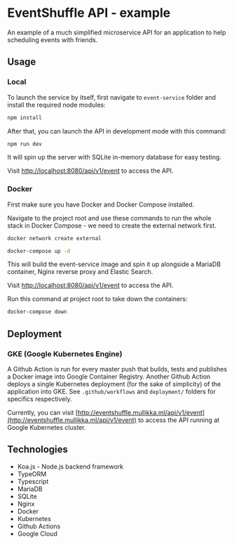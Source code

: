EventShuffle API - example
==================================

An example of a much simplified microservice API for an application to help scheduling events with friends.

## Usage

### Local

To launch the service by itself, first navigate to `event-service` folder and install the required node modules:
```sh
npm install
```
After that, you can launch the API in development mode with this command:
```sh
npm run dev
```
It will spin up the server with SQLite in-memory database for easy testing.

Visit [http://localhost:8080/api/v1/event](http://localhost:8080/api/v1/event) to access the API.

### Docker

First make sure you have Docker and Docker Compose installed.

Navigate to the project root and use these commands to run the whole stack in Docker Compose - we need to create the external network first.
```sh
docker network create external
```
```sh
docker-compose up -d
```
This will build the event-service image and spin it up alongside a MariaDB container, Nginx reverse proxy and Elastic Search.

Visit [http://localhost:8080/api/v1/event](http://localhost:8080/api/v1/event) to access the API.

Run this command at project root to take down the containers:
```sh
docker-compose down
```

## Deployment

### GKE (Google Kubernetes Engine)

A Github Action is run for every master push that builds, tests and publishes a
Docker image into Google Container Registry. Another Github Action deploys a single
Kubernetes deployment (for the sake of simplicity) of the application into GKE.
See `.github/workflows` and `deployment/` folders for specifics respectively.

Currently, you can visit [http://eventshuffle.mullikka.ml/api/v1/event](http://eventshuffle.mullikka.ml/api/v1/event) to access the API
running at Google Kubernetes cluster.

## Technologies

- Koa.js - Node.js backend framework
- TypeORM
- Typescript
- MariaDB
- SQLite
- Nginx
- Docker
- Kubernetes
- Github Actions
- Google Cloud
